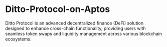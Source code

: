 # Ditto-Protocol-on-Aptos
Ditto Protocol is an advanced decentralized finance (DeFi) solution designed to enhance cross-chain functionality, providing users with seamless token swaps and liquidity management across various blockchain ecosystems.
